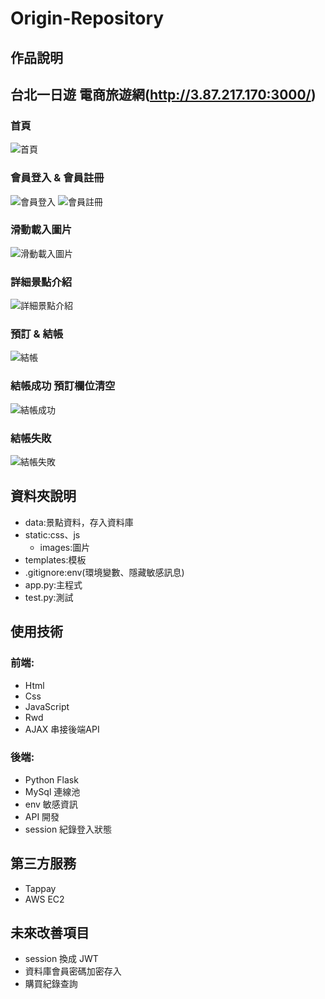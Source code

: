 # Origin-Repository
## 作品說明
## 台北一日遊 電商旅遊網(http://3.87.217.170:3000/) 
### 首頁
![首頁](https://user-images.githubusercontent.com/93992949/164957949-c9f587b0-f607-4f87-b530-4d10dc351369.png)
### 會員登入 & 會員註冊
![會員登入](https://user-images.githubusercontent.com/93992949/164957991-78c6d025-f0d9-471a-80bd-ff2571c85fab.png)
![會員註冊](https://user-images.githubusercontent.com/93992949/164957995-f42ecd75-1b09-4c73-9e9b-3063ad7cde34.png)
### 滑動載入圖片
![滑動載入圖片](https://user-images.githubusercontent.com/93992949/164957971-5b771752-4a7b-4bd3-be41-4999af50f8a9.png)
### 詳細景點介紹
![詳細景點介紹](https://user-images.githubusercontent.com/93992949/164958009-746bb885-422f-45a1-aeae-dc6c2fc89232.png)
### 預訂 & 結帳
![結帳](https://user-images.githubusercontent.com/93992949/164958023-f19dacb4-d0c3-466f-ba3b-9f6d1069e2d2.png)
### 結帳成功 預訂欄位清空
![結帳成功](https://user-images.githubusercontent.com/93992949/164958033-5512c5c4-7f9f-4c33-9262-d172978d6d47.png)
### 結帳失敗 
![結帳失敗](https://user-images.githubusercontent.com/93992949/164958131-6dab7b49-a089-45e0-a14c-aab0d7353dcf.png)

## 資料夾說明
* data:景點資料，存入資料庫
* static:css、js
  * images:圖片
* templates:模板
* .gitignore:env(環境變數、隱藏敏感訊息)
* app.py:主程式
* test.py:測試
  
## 使用技術
### 前端:
* Html 
* Css 
* JavaScript
* Rwd
* AJAX 串接後端API
### 後端:
* Python Flask
* MySql 連線池
* env 敏感資訊
* API 開發
* session 紀錄登入狀態
## 第三方服務
* Tappay
* AWS EC2
## 未來改善項目
* session 換成 JWT 
* 資料庫會員密碼加密存入
* 購買紀錄查詢
